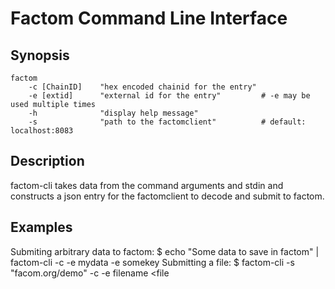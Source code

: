 Factom Command Line Interface
===

Synopsis
---
	factom
		-c [ChainID]	"hex encoded chainid for the entry"
		-e [extid]		"external id for the entry"			# -e may be used multiple times
		-h				"display help message"
		-s				"path to the factomclient"			# default: localhost:8083

Description
---
factom-cli takes data from the command arguments and stdin and constructs a json entry for the factomclient to decode and submit to factom.

Examples
---
Submiting arbitrary data to factom:
	$ echo "Some data to save in factom" | factom-cli -c <my chainid> -e mydata -e somekey
Submitting a file:
	$ factom-cli -s "facom.org/demo" -c <my chainid> -e filename <file